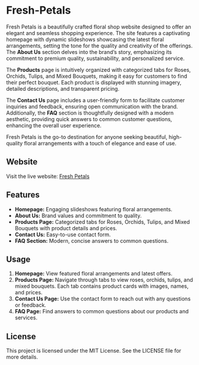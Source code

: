 # Fresh-Petals

Fresh Petals is a beautifully crafted floral shop website designed to offer an elegant and seamless shopping experience. The site features a captivating homepage with dynamic slideshows showcasing the latest floral arrangements, setting the tone for the quality and creativity of the offerings. The **About Us** section delves into the brand’s story, emphasizing its commitment to premium quality, sustainability, and personalized service.

The **Products** page is intuitively organized with categorized tabs for Roses, Orchids, Tulips, and Mixed Bouquets, making it easy for customers to find their perfect bouquet. Each product is displayed with stunning imagery, detailed descriptions, and transparent pricing.

The **Contact Us** page includes a user-friendly form to facilitate customer inquiries and feedback, ensuring open communication with the brand. Additionally, the **FAQ** section is thoughtfully designed with a modern aesthetic, providing quick answers to common customer questions, enhancing the overall user experience.

Fresh Petals is the go-to destination for anyone seeking beautiful, high-quality floral arrangements with a touch of elegance and ease of use.

## Website

Visit the live website: [Fresh Petals](https://amaya-wickramaarachchi.github.io/Fresh-Petals/)

## Features
- **Homepage:** Engaging slideshows featuring floral arrangements.
- **About Us:** Brand values and commitment to quality.
- **Products Page:** Categorized tabs for Roses, Orchids, Tulips, and Mixed Bouquets with product details and prices.
- **Contact Us:** Easy-to-use contact form.
- **FAQ Section:** Modern, concise answers to common questions.

## Usage
1. **Homepage:** View featured floral arrangements and latest offers.
2. **Products Page:** Navigate through tabs to view roses, orchids, tulips, and mixed bouquets. Each tab contains product cards with images, names, and prices.
3. **Contact Us Page:** Use the contact form to reach out with any questions or feedback.
4. **FAQ Page:** Find answers to common questions about our products and services.

## License
This project is licensed under the MIT License. See the LICENSE file for more details.

